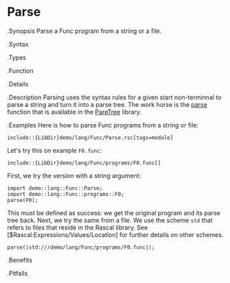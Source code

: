 # Parse

.Synopsis
Parse a Func program from a string or a file.

.Syntax

.Types

.Function

.Details

.Description
Parsing uses the syntax rules for a given start non-terminnal to parse a string and turn it into a parse tree.
The work horse is the [parse]((Libraries:ParseTree-parse)) function that is available in the 
[PareTree]((Libraries:Prelude-ParseTree)) library.

.Examples
Here is how to parse Func programs from a string or file:
```rascal
include::{LibDir}demo/lang/Func/Parse.rsc[tags=module]
```

                
Let's try this on example `F0.func`:
```rascal
include::{LibDir}demo/lang/Func/programs/F0.func[]
```

First, we try the version with a string argument:
```rascal-shell,continue
import demo::lang::Func::Parse;
import demo::lang::Func::programs::F0;
parse(F0);
```
This must be defined as success: we get the original program and its parse tree back.
Next, we try the same from a file. We use the scheme `std` that refers to files that reside in the Rascal library.
See [$Rascal:Expressions/Values/Location] for further details on other schemes.
```rascal-shell,continue
parse(|std:///demo/lang/Func/programs/F0.func|);
```

.Benefits

.Pitfalls

